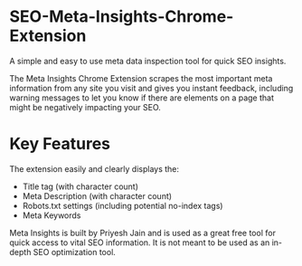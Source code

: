 # SEO-Meta-Insights-Chrome-Extension
A simple and easy to use meta data inspection tool for quick SEO insights.

The Meta Insights Chrome Extension scrapes the most important meta information from any site you visit and gives you instant feedback, including warning messages to let you know if there are elements on a page that might be negatively impacting your SEO. 

# Key Features

The extension easily and clearly displays the:

- Title tag (with character count)
- Meta Description (with character count)
- Robots.txt settings (including potential no-index tags)
- Meta Keywords 

Meta Insights is built by Priyesh Jain and is used as a great free tool for quick access to vital SEO information. It is not meant to be used as an in-depth SEO optimization tool.
